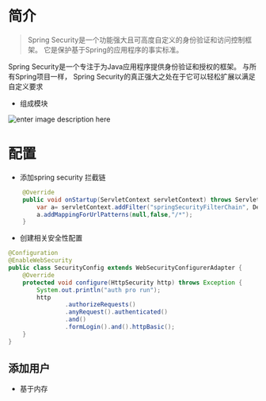 # 简介

> Spring Security是一个功能强大且可高度自定义的身份验证和访问控制框架。 它是保护基于Spring的应用程序的事实标准。 

Spring Security是一个专注于为Java应用程序提供身份验证和授权的框架。 与所有Spring项目一样， Spring Security的真正强大之处在于它可以轻松扩展以满足自定义要求

- 组成模块

![enter image description here](https://img-blog.csdn.net/20180511171241264)

# 配置

- 添加spring security 拦截链

```java
    @Override
    public void onStartup(ServletContext servletContext) throws ServletException {
        var a= servletContext.addFilter("springSecurityFilterChain", DelegatingFilterProxy.class);
        a.addMappingForUrlPatterns(null,false,"/*");
    }
```

- 创建相关安全性配置

```java
@Configuration
@EnableWebSecurity
public class SecurityConfig extends WebSecurityConfigurerAdapter {
    @Override
    protected void configure(HttpSecurity http) throws Exception {
        System.out.println("auth pro run");
        http
                .authorizeRequests()
                .anyRequest().authenticated()
                .and()
                .formLogin().and().httpBasic();
    }
}
```
## 添加用户
- 基于内存



